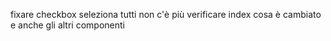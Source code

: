 fixare checkbox seleziona tutti non c'è più
verificare index cosa è cambiato e anche gli altri componenti
